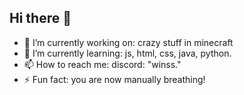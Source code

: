 ## Hi there 👋

- 🔭 I’m currently working on: crazy stuff in minecraft
- 🌱 I’m currently learning: js, html, css, java, python. 
- 📫 How to reach me: discord: "winss."
- ⚡ Fun fact: you are now manually breathing! 
